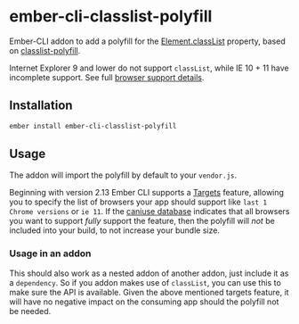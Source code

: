 # ember-cli-classlist-polyfill

Ember-CLI addon to add a polyfill for the [Element.classList](https://developer.mozilla.org/de/docs/Web/API/Element/classList)
property, based on [classlist-polyfill](https://github.com/yola/classlist-polyfill).

Internet Explorer 9 and lower do not support `classList`, while IE 10 + 11 have incomplete support. 
See full [browser support details](http://caniuse.com/#feat=classlist).

## Installation

```bash
ember install ember-cli-classlist-polyfill
```

## Usage

The addon will import the polyfill by default to your `vendor.js`. 

Beginning with version 2.13 Ember CLI supports a [Targets](http://rwjblue.com/2017/04/21/ember-cli-targets/) feature, 
allowing you to specify the list of browsers your app should support like `last 1 Chrome versions` or `ie 11`.
If the [caniuse database](http://caniuse.com/#feat=classlist) indicates that all browsers you want to support *fully* support the feature, then the 
polyfill will *not* be included into your build, to not increase your bundle size.

### Usage in an addon

This should also work as a nested addon of another addon, just include it as a `dependency`. So if you addon
makes use of `classList`, you can use this to make sure the API is available. Given the above mentioned targets feature,
it will have no negative impact on the consuming app should the polyfill not be needed.